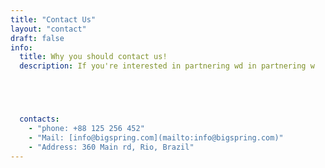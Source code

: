 ```yaml
---
title: "Contact Us"
layout: "contact"
draft: false
info: 
  title: Why you should contact us!
  description: If you're interested in partnering wd in partnering w





  contacts: 
    - "phone: +88 125 256 452"
    - "Mail: [info@bigspring.com](mailto:info@bigspring.com)"
    - "Address: 360 Main rd, Rio, Brazil"
---
```

